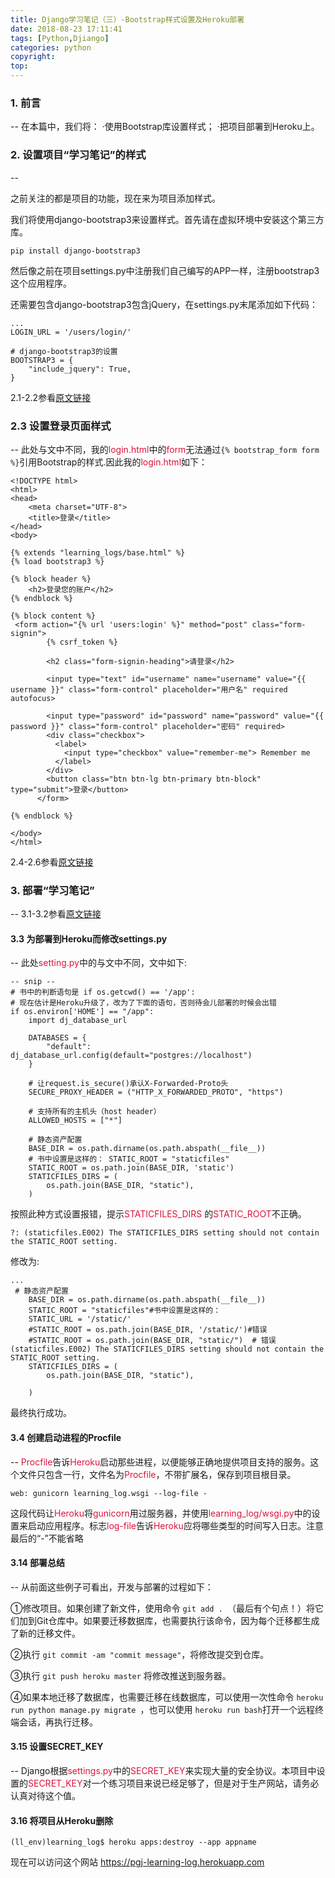 ```yaml
---
title: Django学习笔记（三）-Bootstrap样式设置及Heroku部署
date: 2018-08-23 17:11:41
tags: [Python,Djiango]
categories: python
copyright:
top: 
---
```

### 1. 前言

--
在本篇中，我们将：
·使用Bootstrap库设置样式；
·把项目部署到Heroku上。

### 2. 设置项目“学习笔记”的样式
--


之前关注的都是项目的功能，现在来为项目添加样式。

我们将使用django-bootstrap3来设置样式。首先请在虚拟环境中安装这个第三方库。


```
pip install django-bootstrap3
```
然后像之前在项目settings.py中注册我们自己编写的APP一样，注册bootstrap3这个应用程序。

还需要包含django-bootstrap3包含jQuery，在settings.py末尾添加如下代码：


```
...
LOGIN_URL = '/users/login/'

# django-bootstrap3的设置
BOOTSTRAP3 = {
    "include_jquery": True,
}
```
2.1-2.2参看[原文链接](https://segmentfault.com/a/1190000015098870)
### 2.3 设置登录页面样式
--
此处与文中不同，我的<font color=#DC143C>login.html</font>中的<font color=#DC143C>form</font>无法通过`{% bootstrap_form form %}`引用Bootstrap的样式.因此我的<font color=#DC143C>login.html</font>如下：

```
<!DOCTYPE html>
<html>
<head>
    <meta charset="UTF-8">
    <title>登录</title>
</head>
<body>

{% extends "learning_logs/base.html" %}
{% load bootstrap3 %}

{% block header %}
    <h2>登录您的账户</h2>
{% endblock %}

{% block content %}
 <form action="{% url 'users:login' %}" method="post" class="form-signin">
        {% csrf_token %}

        <h2 class="form-signin-heading">请登录</h2>

        <input type="text" id="username" name="username" value="{{ username }}" class="form-control" placeholder="用户名" required autofocus>

        <input type="password" id="password" name="password" value="{{ password }}" class="form-control" placeholder="密码" required>
        <div class="checkbox">
          <label>
            <input type="checkbox" value="remember-me"> Remember me
          </label>
        </div>
        <button class="btn btn-lg btn-primary btn-block" type="submit">登录</button>
      </form>

{% endblock %}

</body>
</html>
```
2.4-2.6参看[原文链接](https://segmentfault.com/a/1190000015098870)

### 3. 部署“学习笔记”
--
3.1-3.2参看[原文链接](https://segmentfault.com/a/1190000015098870)
#### 3.3 为部署到Heroku而修改settings.py
--
此处<font color=#DC143C>setting.py</font>中的<font color=#DC143C></font>与文中不同，文中如下:

```
-- snip --
# 书中的判断语句是 if os.getcwd() == '/app': 
# 现在估计是Heroku升级了，改为了下面的语句，否则待会儿部署的时候会出错
if os.environ['HOME'] == "/app":
    import dj_database_url

    DATABASES = {
        "default": dj_database_url.config(default="postgres://localhost")
    }

    # 让request.is_secure()承认X-Forwarded-Proto头
    SECURE_PROXY_HEADER = ("HTTP_X_FORWARDED_PROTO", "https")

    # 支持所有的主机头（host header）
    ALLOWED_HOSTS = ["*"]

    # 静态资产配置
    BASE_DIR = os.path.dirname(os.path.abspath(__file__))
    # 书中设置是这样的： STATIC_ROOT = "staticfiles"
    STATIC_ROOT = os.path.join(BASE_DIR, 'static')
    STATICFILES_DIRS = (
        os.path.join(BASE_DIR, "static"),
    )
```
按照此种方式设置报错，提示<font color=#DC143C>STATICFILES_DIRS</font> 的<font color=#DC143C>STATIC_ROOT</font>不正确。


```
?: (staticfiles.E002) The STATICFILES_DIRS setting should not contain the STATIC_ROOT setting.
```
修改为:

```
...
 # 静态资产配置
    BASE_DIR = os.path.dirname(os.path.abspath(__file__))
    STATIC_ROOT = "staticfiles"#书中设置是这样的：
    STATIC_URL = '/static/'
    #STATIC_ROOT = os.path.join(BASE_DIR, '/static/')#错误
    #STATIC_ROOT = os.path.join(BASE_DIR, "static/")  # 错误(staticfiles.E002) The STATICFILES_DIRS setting should not contain the STATIC_ROOT setting.
    STATICFILES_DIRS = (
        os.path.join(BASE_DIR, "static"),

    )
```
最终执行成功。
#### 3.4 创建启动进程的Procfile
--
<font color=#DC143C>Procfile</font>告诉<font color=#DC143C>Heroku</font>启动那些进程，以便能够正确地提供项目支持的服务。这个文件只包含一行，文件名为<font color=#DC143C>Procfile</font>，不带扩展名，保存到项目根目录。


```
web: gunicorn learning_log.wsgi --log-file -
```

这段代码让<font color=#DC143C>Heroku</font>将<font color=#DC143C>gunicorn</font>用过服务器，并使用<font color=#DC143C>learning_log/wsgi.py</font>中的设置来启动应用程序。标志<font color=#DC143C>log-file</font>告诉<font color=#DC143C>Heroku</font>应将哪些类型的时间写入日志。注意最后的“-”不能省略

#### 3.14 部署总结
--
从前面这些例子可看出，开发与部署的过程如下：

①修改项目。如果创建了新文件，使用命令 `git add . `（最后有个句点！）将它们加到Git仓库中。如果要迁移数据库，也需要执行该命令，因为每个迁移都生成了新的迁移文件。

②执行 `git commit -am "commit message"`，将修改提交到仓库。

③执行 `git push heroku master` 将修改推送到服务器。

④如果本地迁移了数据库，也需要迁移在线数据库，可以使用一次性命令 `heroku run python manage.py migrate `，也可以使用 `heroku run bash`打开一个远程终端会话，再执行迁移。

#### 3.15 设置SECRET_KEY
--
Django根据<font color=#DC143C>settings.py</font>中的<font color=#DC143C>SECRET_KEY</font>来实现大量的安全协议。本项目中设置的<font color=#DC143C>SECRET_KEY</font>对一个练习项目来说已经足够了，但是对于生产网站，请务必认真对待这个值。

#### 3.16 将项目从Heroku删除

```
(ll_env)learning_log$ heroku apps:destroy --app appname
```

现在可以访问这个网站 https://pgj-learning-log.herokuapp.com


